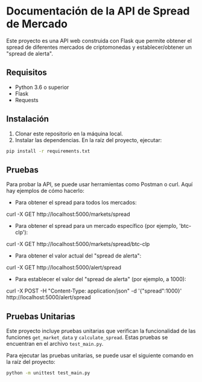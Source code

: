 # Documentación de la API de Spread de Mercado

Este proyecto es una API web construida con Flask que permite obtener el spread de diferentes mercados de criptomonedas y establecer/obtener un "spread de alerta".

## Requisitos

- Python 3.6 o superior
- Flask
- Requests

## Instalación

1. Clonar este repositorio en la máquina local.
2. Instalar las dependencias. En la raíz del proyecto, ejecutar:

```bash
pip install -r requirements.txt
```
## Pruebas
Para probar la API, se puede usar herramientas como Postman o curl. Aquí hay ejemplos de cómo hacerlo:

- Para obtener el spread para todos los mercados:

curl -X GET http://localhost:5000/markets/spread

- Para obtener el spread para un mercado específico (por ejemplo, 'btc-clp'):

curl -X GET http://localhost:5000/markets/spread/btc-clp

- Para obtener el valor actual del "spread de alerta":

curl -X GET http://localhost:5000/alert/spread

- Para establecer el valor del "spread de alerta" (por ejemplo, a 1000):

curl -X POST -H "Content-Type: application/json" -d '{"spread":1000}' http://localhost:5000/alert/spread

## Pruebas Unitarias

Este proyecto incluye pruebas unitarias que verifican la funcionalidad de las funciones `get_market_data` y `calculate_spread`. Estas pruebas se encuentran en el archivo `test_main.py`.

Para ejecutar las pruebas unitarias, se puede usar el siguiente comando en la raíz del proyecto:

```bash
python -m unittest test_main.py
```